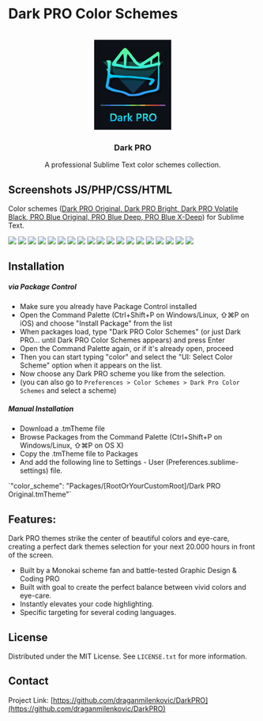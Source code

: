# Dark PRO Color Schemes
<!-- Improved compatibility of back to top link: See: https://github.com/othneildrew/Best-README-Template/pull/73 -->
<a name="readme-top"></a>

<!-- PROJECT LOGO -->
<br />
<div align="center">
  <a href="https://github.com/draganmilenkovic/DarkPRO">
    <img src="images/Dark-PRO-Logo.png" alt="Logo" width="156" height="182">
  </a>

  <h3 align="center">Dark PRO</h3>

  <p align="center">
    A professional Sublime Text color schemes collection.
  </p>
</div>


<!-- ABOUT THE PROJECT -->
## Screenshots JS/PHP/CSS/HTML
Color schemes (<a href="https://github.com/draganmilenkovic/DarkPRO">Dark PRO Original, Dark PRO Bright, Dark PRO Volatile Black, PRO Blue Original, PRO Blue Deep, PRO Blue X-Deep</a>) for Sublime Text.

<img src="https://github.com/draganmilenkovic/DarkPRO/master/images/demo-js-dark-pro.png" />
<img src="https://github.com/draganmilenkovic/DarkPRO/master/images/demo-all-css.png" />
<img src="https://github.com/draganmilenkovic/DarkPRO/master/images/demo-js-dark-pro-volatile-black.png" />
<img src="https://github.com/draganmilenkovic/DarkPRO/master/images/demo-js-dark-pro-bright.png" />
<img src="https://github.com/draganmilenkovic/DarkPRO/master/images/demo-js-blue.png" />
<img src="https://github.com/draganmilenkovic/DarkPRO/master/images/demo-js-blue-deep.png" />
<img src="https://github.com/draganmilenkovic/DarkPRO/master/images/demo-js-blue-xdeep.png" />
<img src="https://github.com/draganmilenkovic/DarkPRO/master/images/demo-php-dark-pro-volatile-black.png" />
<img src="https://github.com/draganmilenkovic/DarkPRO/master/images/demo-php-dark-pro.png" />
<img src="https://github.com/draganmilenkovic/DarkPRO/master/images/demo-php-dark-pro-bright.png" />
<img src="https://github.com/draganmilenkovic/DarkPRO/master/images/demo-php-blue.png" />
<img src="https://github.com/draganmilenkovic/DarkPRO/master/images/demo-php-blue-deep.png" />
<img src="https://github.com/draganmilenkovic/DarkPRO/master/images/demo-php-blue-xdeep.png" />
<img src="https://github.com/draganmilenkovic/DarkPRO/master/images/demo-html-dark-pro-volatile-black.png" />
<img src="https://github.com/draganmilenkovic/DarkPRO/master/images/demo-html-dark-pro.png" />
<img src="https://github.com/draganmilenkovic/DarkPRO/master/images/demo-html-dark-pro-bright.png" />
<img src="https://github.com/draganmilenkovic/DarkPRO/master/images/demo-html-blue.png" />
<img src="https://github.com/draganmilenkovic/DarkPRO/master/images/demo-html-blue-deep.png" />
<img src="https://github.com/draganmilenkovic/DarkPRO/master/images/demo-html-blue-xdeep.png" />

<!-- INSTALLATION -->
## Installation

##### via Package Control
* Make sure you already have Package Control installed
* Open the Command Palette (Ctrl+Shift+P on Windows/Linux, ⇧⌘P on iOS) and choose "Install Package" from the list
* When packages load, type "Dark PRO Color Schemes" (or just Dark PRO... until Dark PRO Color Schemes appears) and press Enter
* Open the Command Palette again, or if it's already open, proceed
* Then you can start typing "color" and select the "UI: Select Color Scheme" option when it appears on the list.
* Now choose any Dark PRO scheme you like from the selection.
* (you can also go to `Preferences > Color Schemes > Dark Pro Color Schemes` and select a scheme)

##### Manual Installation
* Download a .tmTheme file
* Browse Packages from the Command Palette (Ctrl+Shift+P on Windows/Linux, ⇧⌘P on OS X)
* Copy the .tmTheme file to Packages
* And add the following line to Settings - User (Preferences.sublime-settings) file.
<p>`"color_scheme": "Packages/[RootOrYourCustomRoot]/Dark PRO Original.tmTheme"`</p>



<!-- FEATURES -->
## Features:

Dark PRO themes strike the center of beautiful colors and eye-care, creating a perfect dark themes selection for your next 20.000 hours in front of the screen.
* Built by a Monokai scheme fan and battle-tested Graphic Design & Coding PRO
* Built with goal to create the perfect balance between vivid colors and eye-care.
* Instantly elevates your code highlighting.
* Specific targeting for several coding languages.

<!-- LICENSE -->
## License

Distributed under the MIT License. See `LICENSE.txt` for more information.

<!-- PROJECT LINK -->
## Contact

Project Link: [https://github.com/draganmilenkovic/DarkPRO](https://github.com/draganmilenkovic/DarkPRO)